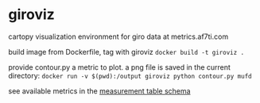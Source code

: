 # giroviz
cartopy visualization environment for giro data at metrics.af7ti.com

build image from Dockerfile, tag with giroviz
    `docker build -t giroviz .`
    
provide contour.py a metric to plot. a png file is saved in the current directory:
    `docker run -v $(pwd):/output giroviz python contour.py mufd`
    
see available metrics in the [measurement table schema](https://github.com/AF7TI/girotick/blob/master/dbsetup.sql)
    
